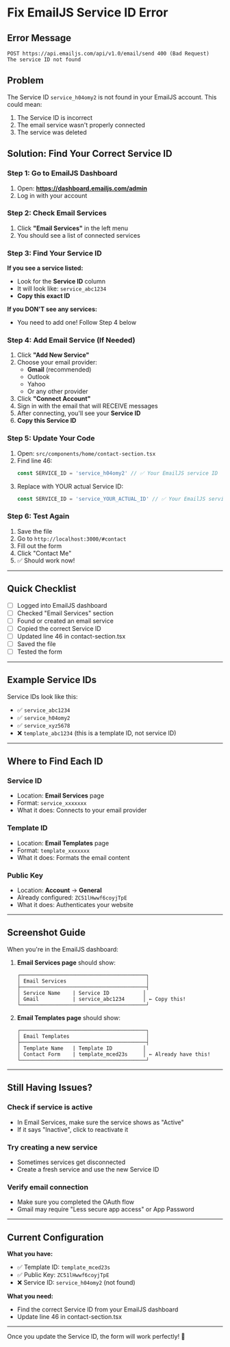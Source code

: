 # Fix EmailJS Service ID Error

## Error Message
```
POST https://api.emailjs.com/api/v1.0/email/send 400 (Bad Request)
The service ID not found
```

## Problem
The Service ID `service_h04omy2` is not found in your EmailJS account. This could mean:
1. The Service ID is incorrect
2. The email service wasn't properly connected
3. The service was deleted

## Solution: Find Your Correct Service ID

### Step 1: Go to EmailJS Dashboard
1. Open: **https://dashboard.emailjs.com/admin**
2. Log in with your account

### Step 2: Check Email Services
1. Click **"Email Services"** in the left menu
2. You should see a list of connected services

### Step 3: Find Your Service ID

**If you see a service listed:**
- Look for the **Service ID** column
- It will look like: `service_abc1234`
- **Copy this exact ID**

**If you DON'T see any services:**
- You need to add one! Follow Step 4 below

### Step 4: Add Email Service (If Needed)

1. Click **"Add New Service"**
2. Choose your email provider:
   - **Gmail** (recommended)
   - Outlook
   - Yahoo
   - Or any other provider
3. Click **"Connect Account"**
4. Sign in with the email that will RECEIVE messages
5. After connecting, you'll see your **Service ID**
6. **Copy this Service ID**

### Step 5: Update Your Code

1. Open: `src/components/home/contact-section.tsx`
2. Find line 46:
   ```typescript
   const SERVICE_ID = 'service_h04omy2' // ✅ Your EmailJS service ID
   ```
3. Replace with YOUR actual Service ID:
   ```typescript
   const SERVICE_ID = 'service_YOUR_ACTUAL_ID' // ✅ Your EmailJS service ID
   ```

### Step 6: Test Again

1. Save the file
2. Go to `http://localhost:3000/#contact`
3. Fill out the form
4. Click "Contact Me"
5. ✅ Should work now!

---

## Quick Checklist

- [ ] Logged into EmailJS dashboard
- [ ] Checked "Email Services" section
- [ ] Found or created an email service
- [ ] Copied the correct Service ID
- [ ] Updated line 46 in contact-section.tsx
- [ ] Saved the file
- [ ] Tested the form

---

## Example Service IDs

Service IDs look like this:
- ✅ `service_abc1234`
- ✅ `service_h04omy2`
- ✅ `service_xyz5678`
- ❌ `template_abc1234` (this is a template ID, not service ID)

---

## Where to Find Each ID

### Service ID
- Location: **Email Services** page
- Format: `service_xxxxxxx`
- What it does: Connects to your email provider

### Template ID  
- Location: **Email Templates** page
- Format: `template_xxxxxxx`
- What it does: Formats the email content

### Public Key
- Location: **Account** → **General**
- Already configured: `ZC51lHwwf6coyjTpE`
- What it does: Authenticates your website

---

## Screenshot Guide

When you're in the EmailJS dashboard:

1. **Email Services page** should show:
   ```
   ┌─────────────────────────────────────────┐
   │ Email Services                          │
   ├─────────────────────────────────────────┤
   │ Service Name    | Service ID           │
   │ Gmail           | service_abc1234      │ ← Copy this!
   └─────────────────────────────────────────┘
   ```

2. **Email Templates page** should show:
   ```
   ┌─────────────────────────────────────────┐
   │ Email Templates                         │
   ├─────────────────────────────────────────┤
   │ Template Name   | Template ID          │
   │ Contact Form    | template_mced23s     │ ← Already have this!
   └─────────────────────────────────────────┘
   ```

---

## Still Having Issues?

### Check if service is active
- In Email Services, make sure the service shows as "Active"
- If it says "Inactive", click to reactivate it

### Try creating a new service
- Sometimes services get disconnected
- Create a fresh service and use the new Service ID

### Verify email connection
- Make sure you completed the OAuth flow
- Gmail may require "Less secure app access" or App Password

---

## Current Configuration

**What you have:**
- ✅ Template ID: `template_mced23s`
- ✅ Public Key: `ZC51lHwwf6coyjTpE`
- ❌ Service ID: `service_h04omy2` (not found)

**What you need:**
- Find the correct Service ID from your EmailJS dashboard
- Update line 46 in contact-section.tsx

---

Once you update the Service ID, the form will work perfectly! 🚀
